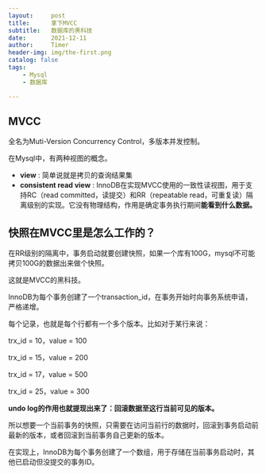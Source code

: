 ```yaml
---
layout:     post
title:      拿下MVCC
subtitle:   数据库的黑科技
date:       2021-12-11
author:     Timer
header-img: img/the-first.png
catalog: false
tags:
    - Mysql
    - 数据库

---
```


## MVCC

全名为Muti-Version Concurrency Control，多版本并发控制。

在Mysql中，有两种视图的概念。

- **view** : 简单说就是拷贝的查询结果集
- **consistent read view** : InnoDB在实现MVCC使用的一致性读视图，用于支持RC（read committed，读提交）和RR（repeatable read，可重复读）隔离级别的实现。它没有物理结构，作用是确定事务执行期间**能看到什么数据。**



## 快照在MVCC里是怎么工作的？

在RR级别的隔离中，事务启动就要创建快照，如果一个库有100G，mysql不可能拷贝100G的数据出来做个快照。

这就是MVCC的黑科技。

InnoDB为每个事务创建了一个transaction_id，在事务开始时向事务系统申请，严格递增。

每个记录，也就是每个行都有一个多个版本。比如对于某行来说：

trx_id = 10，value = 100

trx_id = 15，value = 200

trx_id = 17，value = 500

trx_id = 25，value = 300

**undo log的作用也就提现出来了：回滚数据至这行当前可见的版本。**

所以想要一个当前事务的快照，只需要在访问当前行的数据时，回滚到事务启动前最新的版本，或者回滚到当前事务自己更新的版本。

在实现上，InnoDB为每个事务创建了一个数组，用于存储在当前事务启动时，其他已启动但没提交的事务ID。

